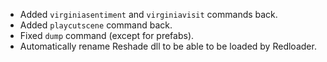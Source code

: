 - Added `virginiasentiment` and `virginiavisit` commands back.
- Added `playcutscene` command back.
- Fixed `dump` command (except for prefabs).
- Automatically rename Reshade dll to be able to be loaded by Redloader.